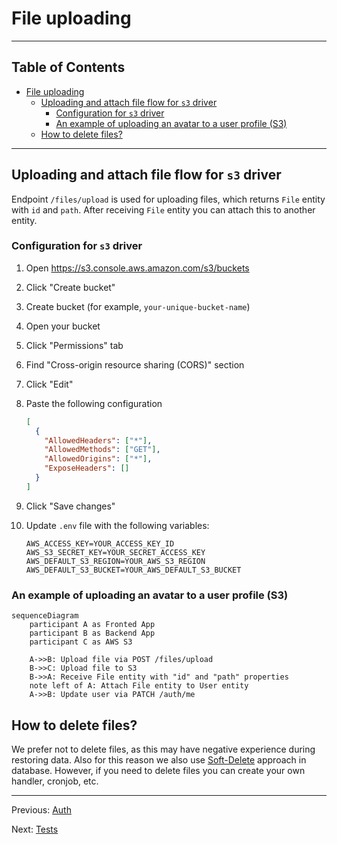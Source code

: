 # File uploading

---

## Table of Contents <!-- omit in toc -->

- [File uploading](#file-uploading)
  - [Uploading and attach file flow for `s3` driver](#uploading-and-attach-file-flow-for-s3-driver)
    - [Configuration for `s3` driver](#configuration-for-s3-driver)
    - [An example of uploading an avatar to a user profile (S3)](#an-example-of-uploading-an-avatar-to-a-user-profile-s3)
  - [How to delete files?](#how-to-delete-files)

---

## Uploading and attach file flow for `s3` driver

Endpoint `/files/upload` is used for uploading files, which returns `File` entity with `id` and `path`. After receiving `File` entity you can attach this to another entity.

### Configuration for `s3` driver

1. Open https://s3.console.aws.amazon.com/s3/buckets
1. Click "Create bucket"
1. Create bucket (for example, `your-unique-bucket-name`)
1. Open your bucket
1. Click "Permissions" tab
1. Find "Cross-origin resource sharing (CORS)" section
1. Click "Edit"
1. Paste the following configuration

    ```json
    [
      {
        "AllowedHeaders": ["*"],
        "AllowedMethods": ["GET"],
        "AllowedOrigins": ["*"],
        "ExposeHeaders": []
      }
    ]
    ```

1. Click "Save changes"
1. Update `.env` file with the following variables:

    ```dotenv
    AWS_ACCESS_KEY=YOUR_ACCESS_KEY_ID
    AWS_S3_SECRET_KEY=YOUR_SECRET_ACCESS_KEY
    AWS_DEFAULT_S3_REGION=YOUR_AWS_S3_REGION
    AWS_DEFAULT_S3_BUCKET=YOUR_AWS_DEFAULT_S3_BUCKET
    ```

### An example of uploading an avatar to a user profile (S3)

```mermaid
sequenceDiagram
    participant A as Fronted App
    participant B as Backend App
    participant C as AWS S3

    A->>B: Upload file via POST /files/upload
    B->>C: Upload file to S3
    B->>A: Receive File entity with "id" and "path" properties
    note left of A: Attach File entity to User entity
    A->>B: Update user via PATCH /auth/me
```

## How to delete files?

We prefer not to delete files, as this may have negative experience during restoring data. Also for this reason we also use [Soft-Delete](https://orkhan.gitbook.io/typeorm/docs/delete-query-builder#soft-delete) approach in database. However, if you need to delete files you can create your own handler, cronjob, etc.

---

Previous: [Auth](auth.md)

Next: [Tests](tests.md)
